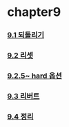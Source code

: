 # chapter9

### [9.1 되돌리기](https://github.com/2022-oss/z.chapter9/blob/main/content/9.1%20%EB%90%98%EB%8F%8C%EB%A6%AC%EA%B8%B0.md)
### [9.2 리셋](https://github.com/2022-oss/z.chapter9/blob/main/content/9.2%20%EB%A6%AC%EC%85%8B.md)
### [9.2.5~ hard 옵션](https://github.com/2022-oss/z.chapter9/blob/main/content/9.2.5%20hard%20%EC%98%B5%EC%85%98~.md)
### [9.3 리버트](https://github.com/2022-oss/z.chapter9/blob/main/content/9.3%20%EB%A6%AC%EB%B2%84%ED%8A%B8.md)
### [9.4 정리](https://github.com/2022-oss/z.chapter9/blob/main/content/9.4%20%EC%A0%95%EB%A6%AC.md)
